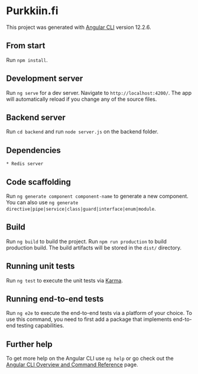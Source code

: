 # Purkkiin.fi

This project was generated with [Angular CLI](https://github.com/angular/angular-cli) version 12.2.6.

## From start

Run `npm install`.

## Development server

Run `ng serve` for a dev server. Navigate to `http://localhost:4200/`. The app will automatically reload if you change any of the source files.

## Backend server

Run `cd backend` and run `node server.js` on the backend folder.

## Dependencies
    * Redis server

## Code scaffolding

Run `ng generate component component-name` to generate a new component. You can also use `ng generate directive|pipe|service|class|guard|interface|enum|module`.

## Build

Run `ng build` to build the project.
Run `npm run production` to build production build.
The build artifacts will be stored in the `dist/` directory.

## Running unit tests

Run `ng test` to execute the unit tests via [Karma](https://karma-runner.github.io).

## Running end-to-end tests

Run `ng e2e` to execute the end-to-end tests via a platform of your choice. To use this command, you need to first add a package that implements end-to-end testing capabilities.

## Further help

To get more help on the Angular CLI use `ng help` or go check out the [Angular CLI Overview and Command Reference](https://angular.io/cli) page.
